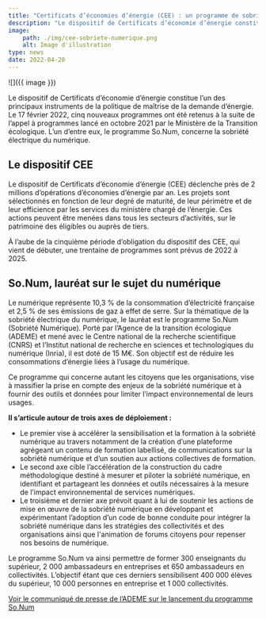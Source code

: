 ```yaml
---
title: "Certificats d’économies d’énergie (CEE) : un programme de sobriété numérique sélectionné"
description: "Le dispositif de Certificats d’économie d’énergie constitue l’un des principaux instruments de la politique de maîtrise de la demande d’énergie. Le 17 février 2022, cinq nouveaux programmes ont été retenus à la suite de l’appel à programmes lancé  en octobre 2021 par le Ministère de la Transition écologique. L’un d’entre eux, le programme So.Num, concerne la sobriété électrique du numérique."
image:
    path: ./img/cee-sobriete-numerique.png
    alt: Image d'illustration
type: news
date: 2022-04-20
---
```


![]({{ image }})

Le dispositif de Certificats d’économie d’énergie constitue l’un des principaux instruments de la politique de maîtrise de la demande d’énergie. Le 17 février 2022, cinq nouveaux programmes ont été retenus à la suite de l’appel à programmes lancé  en octobre 2021 par le Ministère de la Transition écologique. L’un d’entre eux, le programme So.Num, concerne la sobriété électrique du numérique.

## Le dispositif CEE

Le dispositif de Certificats d’économie d’énergie (CEE) déclenche près de 2 millions d’opérations d’économies d’énergie par an. Les projets sont sélectionnés en fonction de leur degré de maturité, de leur périmètre et de leur efficience par les services du ministère chargé de l’énergie. Ces actions peuvent être menées dans tous les secteurs d’activités, sur le patrimoine des éligibles ou auprès de tiers. 

À l’aube de la cinquième période d’obligation du dispositif des CEE, qui vient de débuter, une trentaine de programmes sont prévus de 2022 à 2025. 

## So.Num, lauréat sur le sujet du numérique

Le numérique représente 10,3 % de la consommation d’électricité française et 2,5 % de ses émissions de gaz à effet de serre. Sur la thématique de la sobriété électrique du numérique, le lauréat est le programme So.Num (Sobriété Numérique). Porté par l’Agence de la transition écologique (ADEME) et mené avec le Centre national de la recherche scientifique (CNRS) et l’Institut national de recherche en sciences et technologiques du numérique (Inria), il est doté de 15 M€. Son objectif est de réduire les consommations d’énergie liées à l’usage du numérique.

Ce programme qui concerne autant les citoyens que les organisations, vise à massifier la prise en compte des enjeux de la sobriété numérique et à fournir des outils et données pour limiter l’impact environnemental de leurs usages. 

**Il s’articule autour de trois axes de déploiement :**
* Le premier vise à accélérer la sensibilisation et la formation à la sobriété numérique au travers notamment de la création d’une plateforme agrégeant un contenu de formation labellisé, de communications sur la sobriété numérique et d’un soutien aux actions collectives de formation. 
* Le second axe cible l’accélération de la construction du cadre méthodologique destiné à mesurer et piloter la sobriété numérique, en identifiant et partageant les données et outils nécessaires à la mesure de l’impact environnemental de services numériques.
* Le troisième et dernier axe prévoit quant à lui de soutenir les actions de mise en œuvre de la sobriété numérique en développant et expérimentant l’adoption d’un code de bonne conduite pour intégrer la sobriété numérique dans les stratégies des collectivités et des organisations ainsi que l'animation de forums citoyens pour repenser nos besoins de numérique.

Le programme So.Num va ainsi permettre de former 300 enseignants du supérieur, 2 000 ambassadeurs en entreprises et 650 ambassadeurs en collectivités. L’objectif étant que ces derniers sensibilisent 400 000 élèves du supérieur, 10 000 personnes en entreprise et 1 000 collectivités.

[Voir le communiqué de presse de l’ADEME sur le lancement du programme So.Num](https://presse.ademe.fr/2022/04/lancement-du-programme-so-num-vers-une-sobriete-numerique-durable.html)

